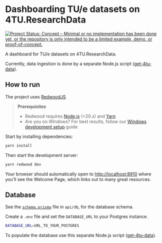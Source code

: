 # Dashboarding TU/e datasets on 4TU.ResearchData

[![Project Status: Concept – Minimal or no implementation has been done yet, or the repository is only intended to be a limited example, demo, or proof-of-concept.](https://www.repostatus.org/badges/latest/concept.svg)](https://www.repostatus.org/#concept)

A dashboard for TU/e datasets on 4TU.ResearchData.

Currently, data ingestion is done by a separate Node.js script ([get-4tu-data](https://github.com/nsunami/get-4tu-data)).




## How to run

The project uses [RedwoodJS](https://redwoodjs.com/)

> **Prerequisites**
>
> - Redwood requires [Node.js](https://nodejs.org/en/) (=20.x) and [Yarn](https://yarnpkg.com/)
> - Are you on Windows? For best results, follow our [Windows development setup](https://redwoodjs.com/docs/how-to/windows-development-setup) guide

Start by installing dependencies:

```bash
yarn install
```

Then start the development server:

```bash
yarn redwood dev
```

Your browser should automatically open to [http://localhost:8910](http://localhost:8910) where you'll see the Welcome Page, which links out to many great resources.



## Database

See the [`schema.prisma`](api/db/schema.prisma) file in `api/db`, for the database schema.

Create a `.env` file and set the `DATABASE_URL` to your Postgres instance.

```bash
DATABASE_URL=URL_TO_YOUR_POSTGRES
```

To populate the database use this separate Node.js script ([get-4tu-data](https://github.com/nsunami/get-4tu-data)).
